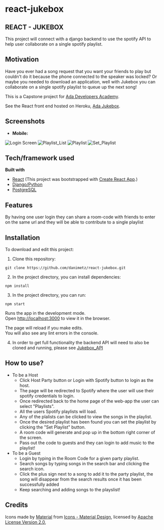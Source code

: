 # react-jukebox

## REACT - JUKEBOX
This project will connect with a django backend to use the spotify API to help user collaborate on a single spotify playlist.
## Motivation

Have you ever had a song request that you want your friends to play but couldn't do it because the phone connected to the speaker was locked? Or maybe you needed to download an application, well with Jukebox you can collaborate on a single spotify playlist to queue up the next song!

This is a Capstone project for [Ada Developers Academy](https://www.adadevelopersacademy.org/).

See the React front end hosted on Heroku, [Ada Jukebox](https://ada-jukebox.herokuapp.com/).
 
## Screenshots
* <b>Mobile:</b>     

![Login Screen](/public/images/capstone_login.png?raw=true)<!-- .element height="50%" width="50%" --> ![Playlist_List](/public/images/capstone_playlistList.png?raw=true) ![Playlist](/public/images/capstone_playlist.png?raw=true) ![Set_Playlist](/public/images/capstone_setPlaylist.png?raw=true)


## Tech/framework used
<b>Built with</b>
- [React](https://reactjs.org/) (This project was bootstrapped with [Create React App](https://github.com/facebook/create-react-app).)
- [Django/Python](https://www.djangoproject.com/)
- [PostgreSQL](https://www.postgresql.org/)


## Features
By having one user login they can share a room-code with friends to enter on the same url and they will be able to contribute to a single playlist

## Installation
To download and edit this project:

1) Clone this repository:
```
git clone https://github.com/danimetz/react-jukebox.git
```
2) In the project directory, you can install dependencies:
```
npm install
```
3) In the project directory, you can run:
```
npm start
```
Runs the app in the development mode.<br>
Open [http://localhost:3000](http://localhost:3000) to view it in the browser.

The page will reload if you make edits.<br>
You will also see any lint errors in the console.

4) In order to get full functionality the backend API will need to also be cloned and running, please see [Jukebox_API](https://github.com/danimetz/Jukebox_API)

## How to use?
* To be a Host
  * Click Host Party button or Login with Spotify button to login as the host.
  * The page will be redirected to Spotify where the user will use their spotify credentials to login.
  * Once redirected back to the home page of the web-app the user can select "Playlists".
  * All the users Spotify playlists will load.
  * Any of the plalists can be clicked to view the songs in the playlist.
  * Once the desired playlist has been found you can set the playlist by clicking the "Set Playlist" button. 
  * A room code will generate and pop up in the bottom right corner of the screen. 
  * Pass out the code to guests and they can login to add music to the playlist!
* To be a Guest
  * Login by typing in the Room Code for a given party playlist.
  * Search songs by typing songs in the search bar and clicking the search icon.
  * Click the plus sign next to a song to add it to the party playlist, the song will disappear from the search results once it has been successfully added
  * Keep searching and adding songs to the playslist!


## Credits
Icons made by [Material](https://material.io/) from [Icons - Material Design](https://material.io/tools/icons/?style=baseline), licensed by [Apache License Version 2.0](https://www.apache.org/licenses/LICENSE-2.0.html), 

